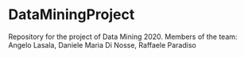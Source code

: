 # DataMiningProject
Repository for the project of Data Mining 2020. Members of the team: Angelo Lasala, Daniele Maria Di Nosse, Raffaele Paradiso
